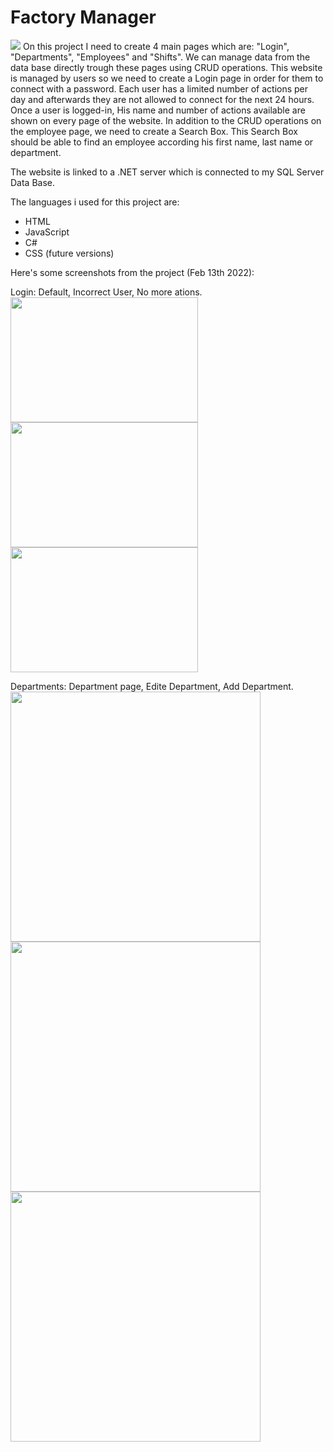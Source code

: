 # Factory Manager
 <img src="https://user-images.githubusercontent.com/76798407/125580935-4295c706-adf9-4b60-a57c-566ecb7fded0.png">
On this project I need to create 4 main pages which are: "Login", "Departments", "Employees" and "Shifts". We can manage data from the data base directly trough these pages using CRUD operations. This website is managed by users so we need to create a Login page in order for them to connect with a password. Each user has a limited number of actions per day and afterwards they are not allowed to connect for the next 24 hours. Once a user is logged-in, His name and number of actions available are shown on every page of the website. In addition to the CRUD operations on the employee page, we need to create a Search Box. This Search Box should be able to find an employee according his first name, last name or department.

The website is linked to a .NET server which is connected to my SQL Server Data Base.

The languages i used for this project are:

<ul>
    <li>HTML</li>
    <li>JavaScript</li>
    <li>C#</li>
    <li>CSS (future versions)</li>
</ul>
Here's some screenshots from the project (Feb 13th 2022):

Login:
 Default, Incorrect User, No more ations. <br/>
 <img src="https://user-images.githubusercontent.com/129841851/230313249-9f32a4fb-19cd-4d19-92a7-75a128c7393e.png" width="300px" height="200">
 <img src="https://user-images.githubusercontent.com/129841851/230316317-f8d7be4d-a4fe-403e-9f9b-a6198d528f85.png" width="300px"  height="200">
 <img src="https://user-images.githubusercontent.com/129841851/230310992-dcc9a2de-3aa3-4da6-91b8-f36f1cb48aa7.png" width="300px" height="200"> <br/>
 
 Departments: Department page, Edite Department, Add Department.
 <br/>
 <img src="https://user-images.githubusercontent.com/129841851/230355794-180c7c05-cd36-4f2c-bc9c-7450f9204430.png" width="400px"  >
 <img src="https://user-images.githubusercontent.com/129841851/230355934-5b1f4a8a-4cc2-42f8-b7f6-173adbd72966.png" width="400px" >
 <img src="https://user-images.githubusercontent.com/129841851/230356897-8d136919-c98d-42dc-8840-a9f0df487c26.png" width="400px" >


